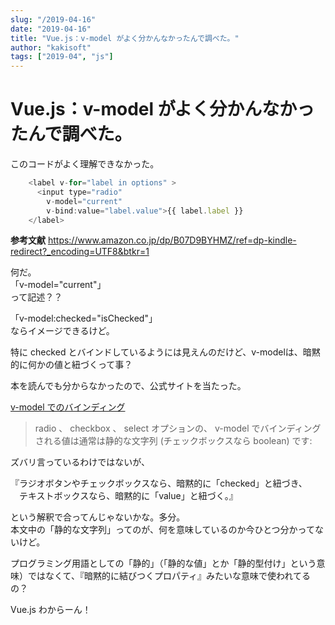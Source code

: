 ```yaml
---
slug: "/2019-04-16"
date: "2019-04-16"
title: "Vue.js：v-model がよく分かんなかったんで調べた。"
author: "kakisoft"
tags: ["2019-04", "js"]
---
```

# Vue.js：v-model がよく分かんなかったんで調べた。

このコードがよく理解できなかった。  
```js
    <label v-for="label in options" >
      <input type="radio"
        v-model="current"
        v-bind:value="label.value">{{ label.label }}
    </label>
```

**参考文献**
<https://www.amazon.co.jp/dp/B07D9BYHMZ/ref=dp-kindle-redirect?_encoding=UTF8&btkr=1>  


何だ。  
「v-model="current"」  
って記述？？  

「v-model:checked="isChecked"」  
ならイメージできるけど。  

特に checked とバインドしているようには見えんのだけど、v-modelは、暗黙的に何かの値と紐づくって事？  

本を読んでも分からなかったので、公式サイトを当たった。  


[v-model でのバインディング](https://jp.vuejs.org/v2/guide/forms.html#%E5%80%A4%E3%81%AE%E3%83%90%E3%82%A4%E3%83%B3%E3%83%87%E3%82%A3%E3%83%B3%E3%82%B0)  
>radio 、 checkbox 、 select オプションの、 
>v-model でバインディングされる値は通常は静的な文字列 (チェックボックスなら boolean) です:  


ズバリ言っているわけではないが、  

『ラジオボタンやチェックボックスなら、暗黙的に「checked」と紐づき、  
　テキストボックスなら、暗黙的に「value」と紐づく。』  

という解釈で合ってんじゃないかな。多分。  
本文中の「静的な文字列」ってのが、何を意味しているのか今ひとつ分かってないけど。  

プログラミング用語としての「静的」（「静的な値」とか「静的型付け」という意味）ではなくて、『暗黙的に結びつくプロパティ』みたいな意味で使われてるの？  

Vue.js わからーん！  


